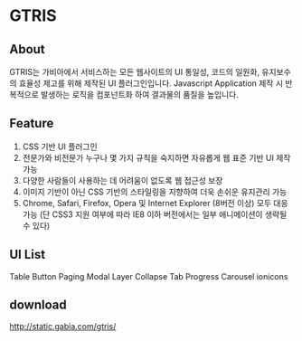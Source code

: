 GTRIS
===========


About
------
GTRIS는 가비아에서 서비스하는 모든 웹사이트의 UI 통일성, 코드의 일원화, 유지보수의 효율성 제고를 위해 제작된 UI 플러그인입니다.
Javascript Application 제작 시 반복적으로 발생하는 로직을 컴포넌트화 하여 결과물의 품질을 높입니다.


Feature
------
1. CSS 기반 UI 플러그인
2. 전문가와 비전문가 누구나 몇 가지 규칙을 숙지하면 자유롭게 웹 표준 기반 UI 제작 가능
3. 다양한 사람들이 사용하는 데 어려움이 없도록 웹 접근성 보장
4. 이미지 기반이 아닌 CSS 기반의 스타일링을 지향하여 더욱 손쉬운 유지관리 가능
5. Chrome, Safari, Firefox, Opera 및 Internet Explorer (8버전 이상) 모두 대응 가능
(단 CSS3 지원 여부에 따라 IE8 이하 버전에서는 일부 애니메이션이 생략될 수 있다)

UI List
------
Table
Button
Paging
Modal
Layer
Collapse
Tab
Progress
Carousel
ionicons


download
---------
http://static.gabia.com/gtris/
